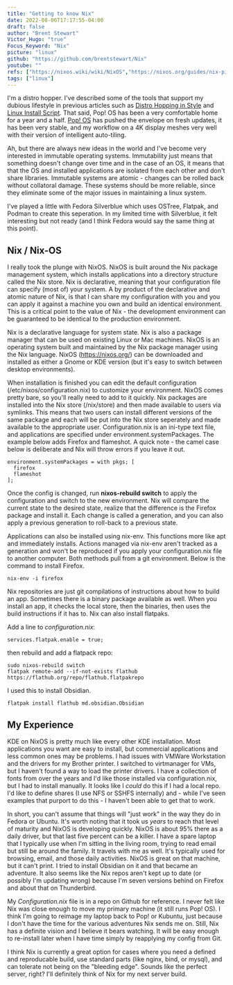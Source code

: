 ```yaml
---
title: "Getting to know Nix"
date: 2022-08-06T17:17:55-04:00
draft: false
author: "Brent Stewart"
Victor_Hugo: "true"
Focus_Keyword: "Nix"
picture: "linux"
github: "https://github.com/brentstewart/Nix"
youtube: ""
refs: ["https://nixos.wiki/wiki/NixOS","https://nixos.org/guides/nix-pills/","https://www.tweag.io/blog/2022-07-14-taming-unix-with-nix/"]
tags: ["linux"]
---
```

I'm a distro hopper.  I've described some of the tools that support my dubious lifestyle in previous articles such as [Distro Hopping in Style](/posts/210911_distrohoppingwventoy/) and [Linux Install Script](/posts/210207_installscript/).  That said, Pop! OS has been a very comfortable home for a year and a half.  [Pop! OS](https://pop.system76.com/) has pushed the envelope on fresh updates, it has been very stable, and my workflow on a 4K display meshes very well with their version of intelligent auto-tiling.

Ah, but there are always new ideas in the world and I've become very interested in immutable operating systems.  Immutability just means that something doesn't change over time and in the case of an OS, it means that that the OS and installed applications are isolated from each other and don't share libraries.  Immutable systems are atomic - changes can be rolled back without collatoral damage.  These systems should be more reliable, since they eliminate some of the major issues in maintaining a linux system.

I've played a little with Fedora Silverblue which uses OSTree, Flatpak, and Podman to create this seperation.  In my limited time with Silverblue, it felt interesting but not ready (and I think Fedora would say the same thing at this point).

## Nix / Nix-OS
I really took the plunge with NixOS.  NixOS is built around the Nix package management system, which installs applications into a directory structure called the Nix store.  Nix is declarative, meaning that your configuration file can specify (most of) your system.  A by product of the declarative and atomic nature of Nix, is that I can share my configuration with you and you can apply it against a machine you own and build an identical environment.  This is a critical point to the value of Nix - the development environment can be guaranteed to be identical to the production environment.  

Nix is a declarative language for system state.  Nix is also a package manager that can be used on existing Linux or Mac machines.  NixOS is an operating system built and maintained by the Nix package manager using the Nix language.  NixOS (https://nixos.org/) can be downloaded and installed as either a Gnome or KDE version (but it's easy to switch between desktop environments).

When installation is finished you can edit the default configuration (/etc/nixos/configuration.nix) to customize your environment.  NixOS comes pretty bare, so you'll really need to add to it quickly.  Nix packages are installed into the Nix store (/nix/store) and then made available to users via symlinks.  This means that two users can install different versions of the same package and each will be put into the Nix store seperately and made available to the appropriate user.  Configuration.nix is an ini-type text file, and applications are specified under environment.systemPackages.  The example below adds Firefox and flameshot.  A quick note - the camel case below is deliberate and Nix will throw errors if you leave it out.

    environment.systemPackages = with pkgs; [
      firefox
      flameshot
    ];

Once the config is changed, run __nixos-rebuild switch__ to apply the configuration and switch to the new environment.  Nix will compare the current state to the desired state, realize that the difference is the Firefox package and install it.  Each change is called a generation, and you can also apply a previous generation to roll-back to a previous state.

Applications can also be installed using nix-env.  This functions more like apt and immediately installs.  Actions managed via nix-env aren't tracked as a generation and won't be reproduced if you apply your configuration.nix file to another computer.  Both methods pull from a git environment.  Below is the command to install Firefox.

    nix-env -i firefox

Nix repositories are just git compilations of instructions about how to build an app.  Sometimes there is a binary package available as well.  When you install an app, it checks the local store, then the binaries, then uses the build instructions if it has to.  Nix can also install flatpaks.  

Add a line to _configuration.nix_:

    services.flatpak.enable = true;

then rebuild and add a flatpack repo:

    sudo nixos-rebuild switch
    flatpak remote-add --if-not-exists flathub https://flathub.org/repo/flathub.flatpakrepo

I used this to install Obsidian.

	flatpak install flathub md.obsidian.Obsidian

## My Experience
KDE on NixOS is pretty much like every other KDE installation.  Most applications you want are easy to install, but commercial applications and less common ones may be problems.  I had issues with VMWare Workstation and the drivers for my Brother printer.  I switched to virtmanager for VMs, but I haven't found a way to load the printer drivers.  I have a collection of fonts from over the years and I'd like those installed via configuration.nix, but I had to install manually. It looks like I _could_ do this if I had a local repo.  I'd like to define shares (I use NFS or SSHFS internally) and - while I've seen examples that purport to do this - I haven't been able to get that to work.  

In short, you can't assume that things will "just work" in the way they do in Fedora or Ubuntu.  It's worth noting that it took us _years_ to reach that level of maturity and NixOS is developing quickly.  NixOS is about 95% there as a daily driver, but that last five percent can be a killer.  I have a spare laptop that I typically use when I'm sitting in the living room, trying to read email but still be around the family.  It travels with me as well.  It's typically used for browsing, email, and those daily activities.  NixOS is great on that machine, but it can't print.  I tried to install Obsidian on it and that became an adventure.  It also seems like the Nix repos aren't kept up to date (or possibly I'm updating wrong) because I'm seven versions behind on Firefox and about that on Thunderbird.

My _Configuration.nix_ file is in a repo on Github for reference.  I never felt like Nix was close enough to move my primary machine (it still runs Pop! OS).  I think I'm going to reimage my laptop back to Pop! or Kubuntu, just because I don't have the time for the various adventures Nix sends me on.  Still, Nix has a definite vision and I believe it bears watching.  It will be easy enough to re-install later when I have time simply by reapplying my config from Git.

I think Nix is currently a great option for cases where you need a defined and reproducable build, use standard parts (like nginx, bind, or mysql), and can tolerate not being on the "bleeding edge".  Sounds like the perfect server, right?  I'll definitely think of Nix for my next server build.

